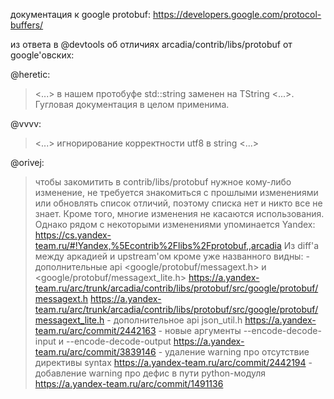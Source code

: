 документация к google protobuf: https://developers.google.com/protocol-buffers/

из ответа в @devtools об отличиях arcadia/contrib/libs/protobuf от google'овских:

@heretic:
> <...> в нашем протобуфе std::string заменен на TString <...>. Гугловая документация в целом применима.

@vvvv:
> <...> игнорирование корректности utf8 в string <...>

@orivej:
> чтобы закомитить в contrib/libs/protobuf нужное кому-либо изменение, не требуется знакомиться с прошлыми изменениями или обновлять список отличий, поэтому списка нет и никто все не знает. Кроме того, многие изменения не касаются использования. Однако рядом с некоторыми изменениями упоминается Yandex: https://cs.yandex-team.ru/#!Yandex,%5Econtrib%2Flibs%2Fprotobuf,,arcadia
> Из diff'а между аркадией и upstream'ом кроме уже названного видны:
> \- дополнительные api <google/protobuf/messagext.h> и <google/protobuf/messagext_lite.h>
>   https://a.yandex-team.ru/arc/trunk/arcadia/contrib/libs/protobuf/src/google/protobuf/messagext.h
>   https://a.yandex-team.ru/arc/trunk/arcadia/contrib/libs/protobuf/src/google/protobuf/messagext_lite.h
> \- дополнительное api json_util.h
>   https://a.yandex-team.ru/arc/commit/2442163
> \- новые аргументы --encode-decode-input и --encode-decode-output
>   https://a.yandex-team.ru/arc/commit/3839146
> \- удаление warning про отсутствие директивы syntax
>   https://a.yandex-team.ru/arc/commit/2442194
> \- добавление warning про дефис в пути python-модуля
>   https://a.yandex-team.ru/arc/commit/1491136



